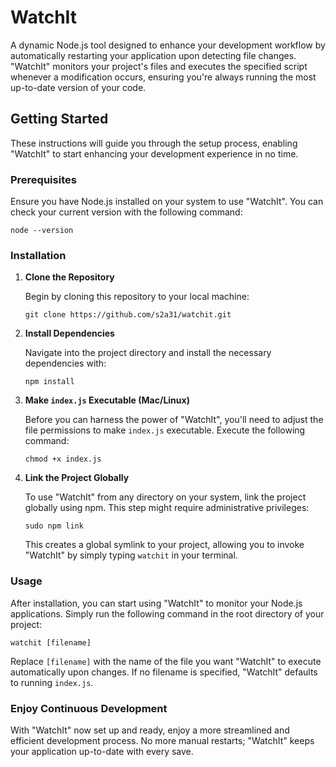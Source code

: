 # WatchIt

A dynamic Node.js tool designed to enhance your development workflow by automatically restarting your application upon detecting file changes. "WatchIt" monitors your project's files and executes the specified script whenever a modification occurs, ensuring you're always running the most up-to-date version of your code.

## Getting Started

These instructions will guide you through the setup process, enabling "WatchIt" to start enhancing your development experience in no time.

### Prerequisites

Ensure you have Node.js installed on your system to use "WatchIt". You can check your current version with the following command:
```
node --version
```

### Installation

1. **Clone the Repository**

   Begin by cloning this repository to your local machine:
   ```
   git clone https://github.com/s2a31/watchit.git
   ```
   
2. **Install Dependencies**

   Navigate into the project directory and install the necessary dependencies with:
   ```
   npm install
   ```

3. **Make `index.js` Executable (Mac/Linux)**

   Before you can harness the power of "WatchIt", you'll need to adjust the file permissions to make `index.js` executable. Execute the following command:
   ```
   chmod +x index.js
   ```

4. **Link the Project Globally**

   To use "WatchIt" from any directory on your system, link the project globally using npm. This step might require administrative privileges:
   ```
   sudo npm link
   ```
   
   This creates a global symlink to your project, allowing you to invoke "WatchIt" by simply typing `watchit` in your terminal.

### Usage

After installation, you can start using "WatchIt" to monitor your Node.js applications. Simply run the following command in the root directory of your project:
```
watchit [filename]
```
Replace `[filename]` with the name of the file you want "WatchIt" to execute automatically upon changes. If no filename is specified, "WatchIt" defaults to running `index.js`.

### Enjoy Continuous Development

With "WatchIt" now set up and ready, enjoy a more streamlined and efficient development process. No more manual restarts; "WatchIt" keeps your application up-to-date with every save.